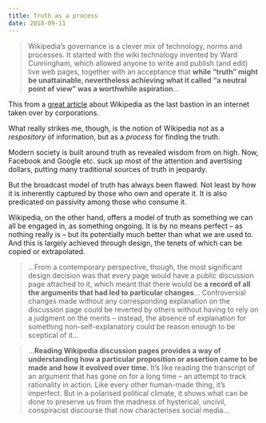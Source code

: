 ```yaml
---
title: Truth as a process
date: 2018-09-11
---
```


<!--kg-card-begin: html--><blockquote>
<p>Wikipedia’s governance is a clever mix of technology, norms and processes. It started with the wiki technology invented by Ward Cunningham, which allowed anyone to write and publish (and edit) live web pages, together with an acceptance that <strong>while “truth” might be unattainable, nevertheless achieving what it called “a neutral point of view” was a worthwhile aspiration</strong>&#8230;</p>
</blockquote>
<p>This from a <a href="http://www.theguardian.com/commentisfree/2018/sep/02/in-hysterical-world-wikipedia-ray-of-light-truth">great article</a> about Wikipedia as the last bastion in an internet taken over by corporations.</p>
<p>What really strikes me, though, is the notion of Wikipedia not as a <em>respository</em> of information, but as a <em>process</em> for finding the truth.</p>
<p>Modern society is built around truth as revealed wisdom from on high. Now, Facebook and Google etc. suck up most of the attention and avertising dollars, putting many traditional sources of truth in jeopardy.</p>
<p>But the broadcast model of truth has always been flawed. Not least by how it is inherently captured by those who own and operate it. It is also predicated on passivity among those who consume it.</p>
<p>Wikipedia, on the other hand, offers a model of truth as something we can all be engaged in, as something ongoing. It is by no means perfect &#8211; as nothing really is &#8211; but its potentially much better than what we are used to. And this is largely achieved through design, the tenets of which can be copied or extrapolated.</p>
<blockquote>
<p>&#8230;From a contemporary perspective, though, the most significant design decision was that every page would have a public discussion page attached to it, which meant that there would be <strong>a record of all the arguments that had led to particular changes</strong>&#8230; Controversial changes made without any corresponding explanation on the discussion page could be reverted by others without having to rely on a judgment on the merits – instead, the absence of explanation for something non-self-explanatory could be reason enough to be sceptical of it&#8230;</p>
</blockquote>
<p><!----></p>
<blockquote>
<p>&#8230;<strong>Reading Wikipedia discussion pages provides a way of understanding how a particular proposition or assertion came to be made and how it evolved over time.</strong> It’s like reading the transcript of an argument that has gone on for a long time – an attempt to track rationality in action. Like every other human-made thing, it’s imperfect. But in a polarised political climate, it shows what can be done to preserve us from the madness of hysterical, uncivil, conspiracist discourse that now characterises social media&#8230;</p>
</blockquote>
<!--kg-card-end: html-->